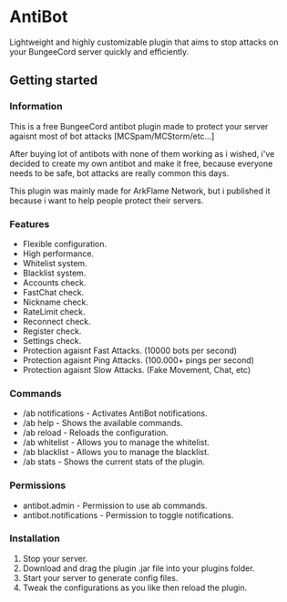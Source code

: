 # AntiBot
Lightweight and highly customizable plugin that aims to stop attacks on your BungeeCord server quickly and efficiently.

## Getting started
### Information
This is a free BungeeCord antibot plugin made to protect your server agaisnt most of bot attacks [MCSpam/MCStorm/etc...]

After buying lot of antibots with none of them working as i wished, i've decided to create my own antibot and make it free, because everyone needs to be safe, bot attacks are really common this days.

This plugin was mainly made for ArkFlame Network, but i published it because i want to help people protect their servers.

### Features
- Flexible configuration.
- High performance.
- Whitelist system.
- Blacklist system.
- Accounts check.
- FastChat check.
- Nickname check.
- RateLimit check.
- Reconnect check.
- Register check.
- Settings check.
- Protection agaisnt Fast Attacks. (10000 bots per second)
- Protection agaisnt Ping Attacks. (100.000+ pings per second)
- Protection agaisnt Slow Attacks. (Fake Movement, Chat, etc)

### Commands
- /ab notifications - Activates AntiBot notifications.
- /ab help - Shows the available commands.
- /ab reload - Reloads the configuration.
- /ab whitelist - Allows you to manage the whitelist.
- /ab blacklist - Allows you to manage the blacklist.
- /ab stats - Shows the current stats of the plugin.

### Permissions
- antibot.admin - Permission to use ab commands.
- antibot.notifications - Permission to toggle notifications.

### Installation
1. Stop your server.
2. Download and drag the plugin .jar file into your plugins folder.
3. Start your server to generate config files.
4. Tweak the configurations as you like then reload the plugin.
